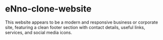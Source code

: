 # eNno-clone-website
This website appears to be a modern and responsive business or corporate site, featuring a clean footer section with contact details, useful links, services, and social media icons. 

